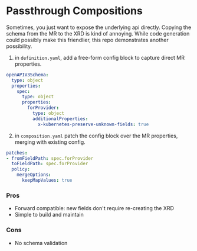 # Passthrough Compositions

Sometimes, you just want to expose the underlying api directly. Copying the schema from the MR to the XRD is kind of annoying. While code generation could possibly make this friendlier, this repo demonstrates another possibility.

1. in `definition.yaml`, add a free-form config block to capture direct MR properties.
```yaml
openAPIV3Schema:
  type: object
  properties:
    spec:
      type: object
      properties: 
        forProvider: 
          type: object 
          additionalProperties: 
            x-kubernetes-preserve-unknown-fields: true
```

2. in `composition.yaml` patch the config block over the MR properties, merging with existing config.
```yaml
patches:
- fromFieldPath: spec.forProvider
  toFieldPath: spec.forProvider
  policy:
    mergeOptions:
      keepMapValues: true
```

### Pros
- Forward compatible: new fields don't require re-creating the XRD
- Simple to build and maintain

### Cons
- No schema validation